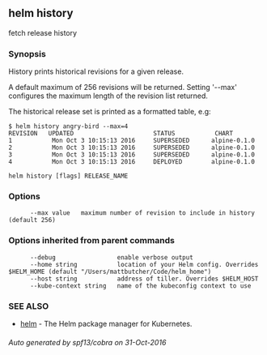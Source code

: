 ## helm history

fetch release history

### Synopsis



History prints historical revisions for a given release.

A default maximum of 256 revisions will be returned. Setting '--max'
configures the maximum length of the revision list returned.

The historical release set is printed as a formatted table, e.g:

    $ helm history angry-bird --max=4
    REVISION   UPDATED                      STATUS           CHART
    1           Mon Oct 3 10:15:13 2016     SUPERSEDED      alpine-0.1.0
    2           Mon Oct 3 10:15:13 2016     SUPERSEDED      alpine-0.1.0
    3           Mon Oct 3 10:15:13 2016     SUPERSEDED      alpine-0.1.0
    4           Mon Oct 3 10:15:13 2016     DEPLOYED        alpine-0.1.0


```
helm history [flags] RELEASE_NAME
```

### Options

```
      --max value   maximum number of revision to include in history (default 256)
```

### Options inherited from parent commands

```
      --debug                 enable verbose output
      --home string           location of your Helm config. Overrides $HELM_HOME (default "/Users/mattbutcher/Code/helm_home")
      --host string           address of tiller. Overrides $HELM_HOST
      --kube-context string   name of the kubeconfig context to use
```

### SEE ALSO
* [helm](helm.md)	 - The Helm package manager for Kubernetes.

###### Auto generated by spf13/cobra on 31-Oct-2016
